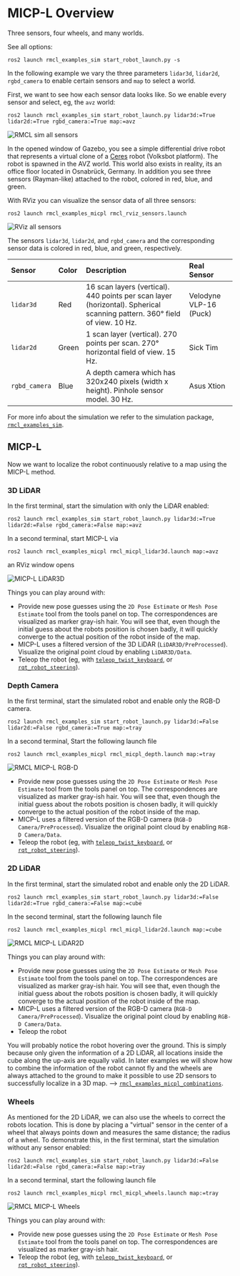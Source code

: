 # MICP-L Overview

Three sensors, four wheels, and many worlds.



See all options:
```console
ros2 launch rmcl_examples_sim start_robot_launch.py -s
```

In the following example we vary the three parameters `lidar3d`, `lidar2d`, `rgbd_camera` to enable certain sensors and `map` to select a world.

First, we want to see how each sensor data looks like. So we enable every sensor and select, eg, the `avz` world:

```console
ros2 launch rmcl_examples_sim start_robot_launch.py lidar3d:=True lidar2d:=True rgbd_camera:=True map:=avz
```

![RMCL sim all sensors](/rmcl_examples_sim/.media/gazebo_allsensors_avz.png)

In the opened window of Gazebo, you see a simple differential drive robot that represents a virtual clone of a [Ceres](https://github.com/uos/ceres_robot) robot (Volksbot platform). The robot is spawned in the AVZ world. This world also exists in reality, its an office floor located in Osnabrück, Germany. In addition you see three sensors (Rayman-like) attached to the robot, colored in red, blue, and green.

With RViz you can visualize the sensor data of all three sensors:
```console
ros2 launch rmcl_examples_micpl rmcl_rviz_sensors.launch
```

![RViz all sensors](/rmcl_examples_sim/.media/rviz_allsensors_avz.png)

The sensors `lidar3d`, `lidar2d`, and `rgbd_camera` and the corresponding sensor data is colored in red, blue, and green, respectively. 

|    Sensor     | Color |   Description |  Real Sensor | 
|:-------------|:---|:--------|:-----------|
| `lidar3d`     | Red | 16 scan layers (vertical). 440 points per scan layer (horizontal). Spherical scanning pattern. 360° field of view. 10 Hz. | Velodyne VLP-16 (Puck) |
| `lidar2d`     | Green | 1 scan layer (vertical). 270 points per scan. 270° horizontal field of view. 15 Hz. | Sick Tim |
| `rgbd_camera` | Blue  | A depth camera which has 320x240 pixels (width x height). Pinhole sensor model. 30 Hz. | Asus Xtion |

For more info about the simulation we refer to the simulation package, [`rmcl_examples_sim`](/rmcl_examples_sim/).

## MICP-L

Now we want to localize the robot continuously relative to a map using the MICP-L method.

### 3D LiDAR

In the first terminal, start the simulation with only the LiDAR enabled:

```console
ros2 launch rmcl_examples_sim start_robot_launch.py lidar3d:=True lidar2d:=False rgbd_camera:=False map:=avz
```

In a second terminal, start MICP-L via

```console
ros2 launch rmcl_examples_micpl rmcl_micpl_lidar3d.launch map:=avz
```

an RViz window opens

![MICP-L LiDAR3D](.media/rmcl_examples_micpl_lidar3d.png)


Things you can play around with:
- Provide new pose guesses using the `2D Pose Estimate` or `Mesh Pose Estimate` tool from the tools panel on top.
The correspondences are visualized as marker gray-ish hair. You will see that, even though the initial guess about the robots position is chosen badly, it will quickly converge to the actual position of the robot inside of the map.
- MICP-L uses a filtered version of the 3D LiDAR (`LiDAR3D/PreProcessed`). Visualize the original point cloud by enabling `LiDAR3D/Data`.
- Teleop the robot (eg, with [`teleop_twist_keyboard`](https://index.ros.org/r/teleop_twist_keyboard/), or [`rqt_robot_steering`](https://github.com/ros-visualization/rqt_robot_steering)).


### Depth Camera

In the first terminal, start the simulated robot and enable only the RGB-D camera.

```console
ros2 launch rmcl_examples_sim start_robot_launch.py lidar3d:=False lidar2d:=False rgbd_camera:=True map:=tray
```

In a second terminal, Start the following launch file

```console
ros2 launch rmcl_examples_micpl rmcl_micpl_depth.launch map:=tray
```

![RMCL MICP-L RGB-D](.media/rmcl_examples_micpl_depth.png)

- Provide new pose guesses using the `2D Pose Estimate` or `Mesh Pose Estimate` tool from the tools panel on top.
The correspondences are visualized as marker gray-ish hair. You will see that, even though the initial guess about the robots position is chosen badly, it will quickly converge to the actual position of the robot inside of the map.
- MICP-L uses a filtered version of the RGB-D camera (`RGB-D Camera/PreProcessed`). Visualize the original point cloud by enabling `RGB-D Camera/Data`.
- Teleop the robot (eg, with [`teleop_twist_keyboard`](https://index.ros.org/r/teleop_twist_keyboard/), or [`rqt_robot_steering`](https://github.com/ros-visualization/rqt_robot_steering)).


### 2D LiDAR

In the first terminal, start the simulated robot and enable only the 2D LiDAR.

```console
ros2 launch rmcl_examples_sim start_robot_launch.py lidar3d:=False lidar2d:=True rgbd_camera:=False map:=cube
```

In the second terminal, start the following launch file

```console
ros2 launch rmcl_examples_micpl rmcl_micpl_lidar2d.launch map:=cube
```

![RMCL MICP-L LiDAR2D](.media/rmcl_examples_micpl_lidar2d.png)

Things you can play around with:
- Provide new pose guesses using the `2D Pose Estimate` or `Mesh Pose Estimate` tool from the tools panel on top.
The correspondences are visualized as marker gray-ish hair. You will see that, even though the initial guess about the robots position is chosen badly, it will quickly converge to the actual position of the robot inside of the map.
- MICP-L uses a filtered version of the RGB-D camera (`RGB-D Camera/PreProcessed`). Visualize the original point cloud by enabling `RGB-D Camera/Data`.
- Teleop the robot

You will probably notice the robot hovering over the ground. This is simply because only given the information of a 2D LiDAR, all locations inside the cube along the up-axis are equally valid. In later examples we will show how to combine the information of the robot cannot fly and the wheels are always attached to the ground to make it possible to use 2D sensors to successfully localize in a 3D map. --> [`rmcl_examples_micpl_combinations`](/rmcl_examples_micpl_combinations/).

### Wheels

As mentioned for the 2D LiDAR, we can also use the wheels to correct the robots location. This is done by placing a "virtual" sensor in the center of a wheel that always points down and measures the same distance; the radius of a wheel. 
To demonstrate this, in the first terminal, start the simulation without any sensor enabled:

```console
ros2 launch rmcl_examples_sim start_robot_launch.py lidar3d:=False lidar2d:=False rgbd_camera:=False map:=tray
```

In a second terminal, start the following launch file

```console
ros2 launch rmcl_examples_micpl rmcl_micpl_wheels.launch map:=tray
```

![RMCL MICP-L Wheels](.media/rmcl_examples_micpl_wheels.png)


Things you can play around with:
- Provide new pose guesses using the `2D Pose Estimate` or `Mesh Pose Estimate` tool from the tools panel on top.
The correspondences are visualized as marker gray-ish hair.
- Teleop the robot (eg, with [`teleop_twist_keyboard`](https://index.ros.org/r/teleop_twist_keyboard/), or [`rqt_robot_steering`](https://github.com/ros-visualization/rqt_robot_steering)).

